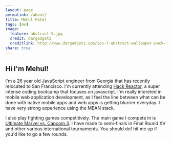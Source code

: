 ```yaml
---
layout: page
permalink: /about/
title: Mehul Patel
tags: [me]
image:
  feature: abstract-5.jpg
  credit: dargadgetz
  creditlink: http://www.dargadgetz.com/ios-7-abstract-wallpaper-pack-for-iphone-5-and-ipod-touch-retina/
share: true
---
```


## Hi I'm Mehul!

I'm a 26 year old JavaScript engineer from Georgia that has recently relocated to San Francisco. I'm currently attending [Hack Reactor](http://hackreactor.com), a super intense coding bootcamp that focuses on javascript. I'm really intereted in mobile web application development, as I feel the line between what can be done with native mobile apps and web apps is getting blurrier everyday. I have very strong experience using the MEAN stack.

I also play fighting games competitively. The main game I compete in is [Ultimate Marvel vs. Capcom 3](http://www.youtube.com/watch?v=vkeKkrxoT8M). I have made to semi-finals in Final Round XV and other various international tournaments. You should def hit me up if you'd like to go a few rounds.